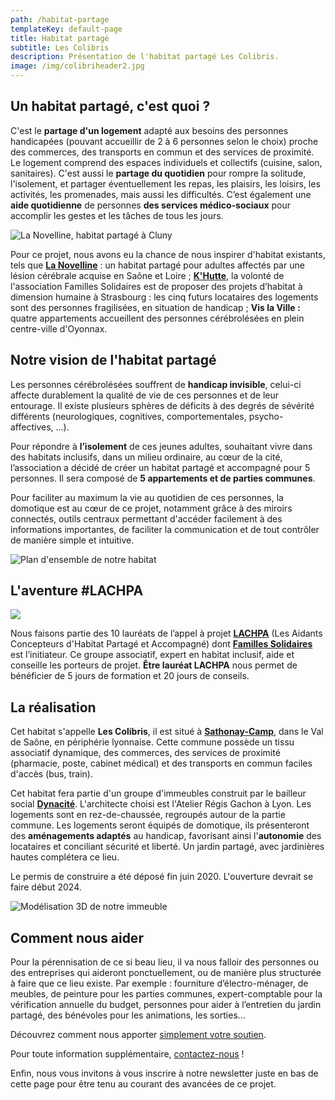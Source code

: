 ```yaml
---
path: /habitat-partage
templateKey: default-page
title: Habitat partagé
subtitle: Les Colibris
description: Présentation de l'habitat partagé Les Colibris.
image: /img/colibriheader2.jpg
---
```

## Un habitat partagé, c'est quoi ?

C'est le **partage d'un logement** adapté aux besoins des personnes handicapées (pouvant accueillir de 2 à 6 personnes selon le choix) proche des commerces, des transports en commun et des services de proximité. Le logement comprend des espaces individuels et collectifs (cuisine, salon, sanitaires). C'est aussi le **partage du quotidien** pour rompre la solitude, l'isolement, et partager éventuellement les repas, les plaisirs, les loisirs, les activités, les promenades, mais aussi les difficultés. C’est également une **aide quotidienne** de personnes **des services médico-sociaux** pour accomplir les gestes et les tâches de tous les jours.

![La Novelline, habitat partagé à Cluny](/img/novelline.jpg)

Pour ce projet, nous avons eu la chance de nous inspirer d'habitat existants, tels que **[La Novelline](https://la-novelline.fr/)** : un habitat partagé pour adultes affectés par une lésion cérébrale acquise en Saône et Loire ; **[K'Hutte](http://www.familles-solidaires.com/strasbourg/)**, la volonté de l'association Familles Solidaires est de proposer des projets d’habitat à dimension humaine à Strasbourg : les cinq futurs locataires des logements sont des personnes fragilisées, en situation de handicap ; **Vis la Ville :** quatre appartements accueillent des personnes cérébrolésées en plein centre-ville d'Oyonnax.

## Notre vision de l'habitat partagé

Les personnes cérébrolésées souffrent de **handicap invisible**, celui-ci affecte durablement la qualité de vie de ces personnes et de leur entourage. Il existe plusieurs sphères de déficits à des degrés de sévérité différents (neurologiques, cognitives, comportementales, psycho-affectives, ...).

Pour répondre à **l’isolement** de ces jeunes adultes, souhaitant vivre dans des habitats inclusifs, dans un milieu ordinaire, au cœur de la cité, l’association a décidé de créer un habitat partagé et accompagné pour 5 personnes. Il sera composé de **5 appartements et de parties communes**.

Pour faciliter au maximum la vie au quotidien de ces personnes, la domotique est au cœur de ce projet, notamment grâce à des miroirs connectés, outils centraux permettant d'accéder facilement à des informations importantes, de faciliter la communication et de tout contrôler de manière simple et intuitive.

![Plan d'ensemble de notre habitat](/img/plan-les-colibris.png)

## L'aventure #LACHPA

![](/img/logo-familles-solidaires.jpg)

Nous faisons partie des 10 lauréats de l’appel à projet **[LACHPA](https://www.lachpa.fr/)** (Les Aidants Concepteurs d'Habitat Partagé et Accompagné) dont **[Familles Solidaires](https://www.familles-solidaires.com/)** est l’initiateur. Ce groupe associatif, expert en habitat inclusif, aide et conseille les porteurs de projet. **Être lauréat LACHPA** nous permet de bénéficier de 5 jours de formation et 20 jours de conseils.

## La réalisation

Cet habitat s'appelle **Les Colibris**, il est situé à **[Sathonay-Camp](https://www.ville-sathonaycamp.fr/)**, dans le Val de Saône, en périphérie lyonnaise. Cette commune possède un tissu associatif dynamique, des commerces, des services de proximité (pharmacie, poste, cabinet médical) et des transports en commun faciles d'accès (bus, train).

Cet habitat fera partie d'un groupe d'immeubles construit par le bailleur social **[Dynacité](https://www.dynacite.fr/)**. L'architecte choisi est l'Atelier Régis Gachon à Lyon. Les logements sont en rez-de-chaussée, regroupés autour de la partie commune. Les logements seront équipés de domotique, ils présenteront des **aménagements adaptés** au handicap, favorisant ainsi l'**autonomie** des locataires et conciliant sécurité et liberté. Un jardin partagé, avec jardinières hautes complétera ce lieu.

Le permis de construire a été déposé fin juin 2020. L'ouverture devrait se faire début 2024.

![Modélisation 3D de notre immeuble](/img/perspective.jpg)

## Comment nous aider

Pour la pérennisation de ce si beau lieu, il va nous falloir des personnes ou des entreprises qui aideront ponctuellement, ou de manière plus structurée à faire que ce lieu existe. Par exemple : fourniture d’électro-ménager, de meubles, de peinture pour les parties communes, expert-comptable pour la vérification annuelle du budget, personnes pour aider à l’entretien du jardin partagé, des bénévoles pour les animations, les sorties...

Découvrez comment nous apporter [simplement votre soutien](/nous-soutenir).

Pour toute information supplémentaire, [contactez-nous](/contact) !

Enfin, nous vous invitons à vous inscrire à notre newsletter juste en bas de cette page pour être tenu au courant des avancées de ce projet.